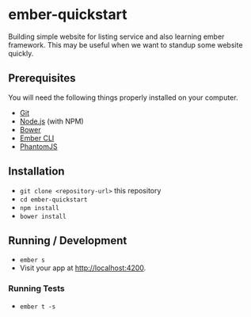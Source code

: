 # ember-quickstart

Building simple website for listing service and also learning ember framework.
This may be useful when we want to standup some website quickly.

## Prerequisites

You will need the following things properly installed on your computer.

* [Git](https://git-scm.com/)
* [Node.js](https://nodejs.org/) (with NPM)
* [Bower](https://bower.io/)
* [Ember CLI](https://ember-cli.com/)
* [PhantomJS](http://phantomjs.org/)

## Installation

* `git clone <repository-url>` this repository
* `cd ember-quickstart`
* `npm install`
* `bower install`

## Running / Development

* `ember s`
* Visit your app at [http://localhost:4200](http://localhost:4200).

### Running Tests

* `ember t -s`
